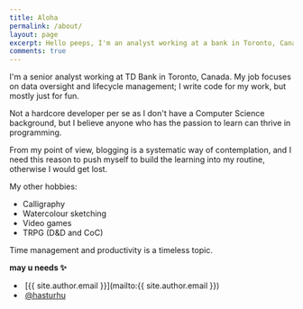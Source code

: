 ```yaml
---
title: Aloha
permalink: /about/
layout: page
excerpt: Hello peeps, I'm an analyst working at a bank in Toronto, Canada. This blog for documentation about my programming journey, running on jekyll, hosting on Github Pages and using theme [klise](https://github.com/piharpi/jekyll-klise).
comments: true
---
```


I'm a senior analyst working at TD Bank in Toronto, Canada. My job focuses on data oversight and lifecycle management; I write code for my work, but mostly just for fun.

Not a hardcore developer per se as I don't have a Computer Science background, but I believe anyone who has the passion to learn can thrive in programming.

From my point of view, blogging is a systematic way of contemplation, and I need this reason to push myself to build the learning into my routine, otherwise I would get lost.

My other hobbies:

- Calligraphy
- Watercolour sketching
- Video games
- TRPG (D&D and CoC)

Time management and productivity is a timeless topic.

**may u needs ✨**

- <i class="far fa-envelope-open"></i>&nbsp;[{{ site.author.email }}](mailto:{{ site.author.email }})
- <i class="fab fa-github"></i>&nbsp;[@hasturhu](https://github.com/hasturhu)